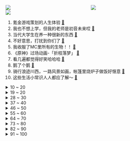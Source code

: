 <div >
	<a style="float:left;width:55%;" href = "https://github.com/anuraghazra/github-readme-stats">
	 <img src = "https://github-readme-stats.vercel.app/api?username=iuuuuuaena&theme=buefy&show_icons=true"/>
	</a>
	<a  style="float:right;width:45%" href = "https://github.com/anuraghazra/github-readme-stats">
	 <img  src="https://github-readme-stats.vercel.app/api/top-langs/?username=anuraghazra&layout=compact"/>
	</a>
	</div>

[![](https://img.shields.io/badge/jxd-@jxdgogogo.xyz-yellowgreen.svg)](https://www.jxdgogogo.xyz)<br>
1. 氪金游戏策划的人生体验 [:link:](//www.bilibili.com/video/BV1dG411c7Ua) <br>
2. 我也不想上学，但我的老师是初音未来哎 [:link:](//www.bilibili.com/video/BV1pK411m7yN) <br>
3. 当代大学生在养一种很新的东西 [:link:](//www.bilibili.com/video/BV17D4y1t7eK) <br>
4. 不好意思，打扰到你们了 [:link:](//www.bilibili.com/video/BV13d4y1w7uL) <br>
5. 我收服了MC里所有的生物！！ [:link:](//www.bilibili.com/video/BV1KP4y127Dd) <br>
6. 《原神》过场动画-「折枝落梦」 [:link:](//www.bilibili.com/video/BV17D4y1t74j) <br>
7. 看几遍都觉得好笑哈哈哈 [:link:](//www.bilibili.com/video/BV1YV4y137Dz) <br>
8. 鹅了个鹅 [:link:](//www.bilibili.com/video/BV1SW4y1x76F) <br>
9. 骑行浪迹川西，一路风景如画，帐篷里烧炉子做饭好惬意 [:link:](//www.bilibili.com/video/BV1JW4y147UU) <br>
10. 这些生活小常识人人都应了解～ [:link:](//www.bilibili.com/video/BV15d4y1r7MT) <br>
<details>
<summary>10 ~ 20</summary>

11. 磨树表演 [:link:](//www.bilibili.com/video/BV1c84y1v7uF) <br>
12. 老爸老弟这认真的态度，我是真心佩服。 [:link:](//www.bilibili.com/video/BV1Y14y1V7Zg) <br>
13. 折叠屏iPhone全球首发！「科技美学」出品 iPhoneV 经费爆炸/怒肝300天 [:link:](//www.bilibili.com/video/BV1MG4y1f7iF) <br>
14. 探秘美国拳头公司，总部食堂！！S12比赛从这里发起？ [:link:](//www.bilibili.com/video/BV1se4y117Rd) <br>
15. 【高燃】究竟什么样的结局，才配得上这一路的颠沛流离 [:link:](//www.bilibili.com/video/BV1ue411F7nu) <br>
16. 茫茫宇宙为何遇不到外星文明，人类只是囚笼角落滋生的苔藓和蟑螂？！！《隐形时代》上 [:link:](//www.bilibili.com/video/BV1iD4y147A1) <br>
17. 从来没见过宝剑嫂这么害怕过…（给她准备了大惊喜） [:link:](//www.bilibili.com/video/BV1mv4y1D7UG) <br>
18. 还记得这位黑销冠吗？来看看她给这三位新娘的婚纱服务，你们喜欢哪位新娘的梦中情纱？ [:link:](//www.bilibili.com/video/BV1cP4y127C7) <br>
19. 男大学生唱第一句我就跪下了 [:link:](//www.bilibili.com/video/BV1UG4y1b7dM) <br>
</details>
<details>
<summary>19 ~ 20</summary>

20. 举头望明月，怕黑的我有了让自己发光的勇气 [:link:](//www.bilibili.com/video/BV1gt4y1K7ao) <br>
21. 假如室友关系像情侣.... [:link:](//www.bilibili.com/video/BV1Te4y117yc) <br>
22. 这一针，扎出了我童年的回忆 [:link:](//www.bilibili.com/video/BV1nD4y1t7Up) <br>
23. 等等..！打劫好像不是用这个的吧！？.. [:link:](//www.bilibili.com/video/BV14e411F7hy) <br>
24. 背叛肉体的下场！这个游戏隐藏着令人窒息的「真相」 [:link:](//www.bilibili.com/video/BV1eg411B7rA) <br>
25. 【22娘×33娘】小2子，露出鸡脚了吧！ [:link:](//www.bilibili.com/video/BV1Bv4y1D71g) <br>
26. 它，九成九高中生的，心魔 [:link:](//www.bilibili.com/video/BV1ae411F7vo) <br>
27. 社死！第一次见家长，200斤表哥要求公主抱上床？！ [:link:](//www.bilibili.com/video/BV1qe411F7z4) <br>
28. 【S12全球总决赛】总决赛 11月6日 T1 vs DRX [:link:](//www.bilibili.com/video/BV12P411w7V4) <br>
</details>
<details>
<summary>28 ~ 30</summary>

29. 一种可以从底部灌水的杯子，拿起来还不漏？这是啥原理 [:link:](//www.bilibili.com/video/BV1KW4y147oG) <br>
30. 每天一遍摆烂再见❌4个方法快速进入学习状态 [:link:](//www.bilibili.com/video/BV17G4y187oM) <br>
31. 我，最厚的防线！ [:link:](//www.bilibili.com/video/BV1Nd4y1w7aY) <br>
32. 【原神】看好了，小草神的全新玩法！ [:link:](//www.bilibili.com/video/BV1tt4y1K7d8) <br>
33. 周末不上班玩个游戏虐待一下自己 [:link:](//www.bilibili.com/video/BV1s24y1f7Ts) <br>
34. 来东北黑龙江吃什么不踩坑！ [:link:](//www.bilibili.com/video/BV1ut4y1K7m1) <br>
35. 【原神】宵宫JK皮肤！你的烟花少女——「夏日花火·新」 [:link:](//www.bilibili.com/video/BV1We4y1179f) <br>
36. 当男人聚会不带女友时！ [:link:](//www.bilibili.com/video/BV1WV4y137Bs) <br>
37. 不要尝试！！不要尝试！！不要尝试！！ [:link:](//www.bilibili.com/video/BV1te4y117CJ) <br>
</details>
<details>
<summary>37 ~ 40</summary>

38. 这才配叫吃席吧！清华状元和游戏职业哥的婚礼吃什么？【婚宴鉴定ep02-YJJ女流】 [:link:](//www.bilibili.com/video/BV1Hg411B7KZ) <br>
39. 大石桥联盟回来了《黑桃A》 [:link:](//www.bilibili.com/video/BV1v8411h7ur) <br>
40. 这XX也行啊！锐评辉夜大小姐完结骚操作！UP主看完高呼烂活！ [:link:](//www.bilibili.com/video/BV1GD4y1t7Sk) <br>
41. 石头人:“头好痒，感觉要长出脑子了。” [:link:](//www.bilibili.com/video/BV1FK411m7Fi) <br>
42. 【罗翔】“网课爆破”仅是无聊恶搞？细聊网络爆破中的法律问题 [:link:](//www.bilibili.com/video/BV14d4y1r7Fg) <br>
43. 【原神】和 纳 西 妲 的 一 天！ [:link:](//www.bilibili.com/video/BV1QG411c71M) <br>
44. 用恐怖片的方式打开购物节 [:link:](//www.bilibili.com/video/BV1iG411c79s) <br>
45. “你们不要再这样吃面了，这样只会饿死我！”【5】 [:link:](//www.bilibili.com/video/BV1jd4y1r76f) <br>
46. 张镇辉台球正经教学【6个不太建议使用的技巧】16.0版本 [:link:](//www.bilibili.com/video/BV1Eg411B7Hj) <br>
</details>
<details>
<summary>46 ~ 50</summary>

47. 秋天情侣氛围感自拍技巧 [:link:](//www.bilibili.com/video/BV1cP411A7ET) <br>
48. 美妙的光线啊！ [:link:](//www.bilibili.com/video/BV1NK411m7dr) <br>
49. 耽误你们七秒  就七秒 [:link:](//www.bilibili.com/video/BV1e8411Y7nP) <br>
50. 决战！宋江成民族英雄！朝廷却无封赏？《水浒传》P45 [:link:](//www.bilibili.com/video/BV1XP411w7vQ) <br>
51. 素质真的和学历无关，先好好学学做人吧 [:link:](//www.bilibili.com/video/BV1rG411c7Bo) <br>
52. 【原神】草系玩法核心辅助，强度爆炸！0命纳西妲测评+教学攻略丨纳西妲使用体验报告 [:link:](//www.bilibili.com/video/BV1Pe4y1x7Du) <br>
53. “后来才发现，猴哥的悟性可不是一般的高啊！” [:link:](//www.bilibili.com/video/BV1Z14y1V7YB) <br>
54. 老师，你直接骂我得了 [:link:](//www.bilibili.com/video/BV1L24y1f7gt) <br>
55. 猫猫修理工，但是日语版 [:link:](//www.bilibili.com/video/BV1nW4y177pw) <br>
</details>
<details>
<summary>55 ~ 60</summary>

56. dva换肤，但是真人版 [:link:](//www.bilibili.com/video/BV1hW4y177RD) <br>
57. 13岁女画家，如何颠覆生物学对变态的认知？【透明的她 01】 [:link:](//www.bilibili.com/video/BV1pG4y187fD) <br>
58. 在一起第九年，他向我求婚啦！ [:link:](//www.bilibili.com/video/BV1V84y1v74p) <br>
59. 绿 色 毒 刺 骨 川 小 夫 [:link:](//www.bilibili.com/video/BV1v8411h7AH) <br>
60. 【尘歌壶幻梦的城堡】免费复制，属于纳西妲被囚禁时期的美梦具象化城堡。 [:link:](//www.bilibili.com/video/BV1ne4y117kd) <br>
61. “在冰岛遇见了一位像神一样的男子” [:link:](//www.bilibili.com/video/BV1tm4y1c7YK) <br>
62. 少年感站姿拍照！这边可以占用你一分钟吗？ [:link:](//www.bilibili.com/video/BV1v8411h7gn) <br>
63. 【STN快报6.5季12】我帮阿根廷发展经济，竟被遣返回国 [:link:](//www.bilibili.com/video/BV1Hg411B7t5) <br>
64. 【SAO】今日正式公测开始 - SAO Utils 2 使用简介 [:link:](//www.bilibili.com/video/BV1iv4y1U7xA) <br>
</details>
<details>
<summary>64 ~ 70</summary>

65. 你们说，这飞机是降还是不降？ [:link:](//www.bilibili.com/video/BV14G4y187nn) <br>
66. 校内丑关我校外什么事啊 [:link:](//www.bilibili.com/video/BV1x24y1f77v) <br>
67. 两亿老年人，困在厕所里 [:link:](//www.bilibili.com/video/BV1VD4y1t7Qu) <br>
68. 我妹是懂量词的 [:link:](//www.bilibili.com/video/BV1o14y1V7EL) <br>
69. 一边搞开发，一边怼策划！原神这元素反应系统太逆天了！ [:link:](//www.bilibili.com/video/BV1pe411F7od) <br>
70. 2022秋冬农具国际展宜宾分展 [:link:](//www.bilibili.com/video/BV1kD4y1471B) <br>
71. 我老婆好像在玩一种很新的东西? [:link:](//www.bilibili.com/video/BV1cd4y1w7Fk) <br>
72. 大学生要学会生病 [:link:](//www.bilibili.com/video/BV1ov4y1D7PA) <br>
73. 流水冲击50亿！小草神凭什么感动世界，创造奇迹？（原神文化考据25） [:link:](//www.bilibili.com/video/BV1J8411h7ui) <br>
</details>
<details>
<summary>73 ~ 80</summary>

74. 泰国路边摊-冰冰姐椰子 [:link:](//www.bilibili.com/video/BV1xe411F74M) <br>
75. 某些男士！！清醒一点！！ [:link:](//www.bilibili.com/video/BV1i14y1V7dH) <br>
76. 《精神状况渐入佳境》 [:link:](//www.bilibili.com/video/BV1zV4y137xX) <br>
77. 妈妈陪我去相亲后，她终于能理解我了…… [:link:](//www.bilibili.com/video/BV1RR4y1f79M) <br>
78. 自律真的会让我变得闪闪发光 [:link:](//www.bilibili.com/video/BV1FG411P7EF) <br>
79. 那一夜 我复盘了好久 [:link:](//www.bilibili.com/video/BV1PW4y147cK) <br>
80. 当的是班长吗？不！是人情世故 [:link:](//www.bilibili.com/video/BV1ve411F797) <br>
81. 号称全世界最豪华的监狱，监狱犯人都吃什么？ [:link:](//www.bilibili.com/video/BV1X84y1i7Bf) <br>
82. 磨损两年半的门没人修修吗？ [:link:](//www.bilibili.com/video/BV1WD4y1t7mV) <br>
</details>
<details>
<summary>82 ~ 90</summary>

83. 街头吃完这个烤玉米，又要出个远门了。 [:link:](//www.bilibili.com/video/BV1584y1q7Q1) <br>
84. 应季食物——雪糕 [:link:](//www.bilibili.com/video/BV17e411F7TP) <br>
85. 爬墙植物爬满一墙，为什么要花钱把它们清理掉呢？ [:link:](//www.bilibili.com/video/BV1Ye411F7KS) <br>
86. 杭州这家自助餐刚开业，仨战士就来团建了，老板哭了！ [:link:](//www.bilibili.com/video/BV1ht4y1K7Zq) <br>
87. 小草神，最快的渡海真君！【原神】 [:link:](//www.bilibili.com/video/BV1Te4y117tm) <br>
88. 究极难打！这游戏凭什么登顶flash难度巅峰？#1 [:link:](//www.bilibili.com/video/BV1224y1f7DY) <br>
89. 当代网友能把遗憾描写到什么程度 [:link:](//www.bilibili.com/video/BV15d4y1c7Pp) <br>
90. 谍 战 · 甄 嬛 传丨“众爱妃随朕一起上阵杀敌！” [:link:](//www.bilibili.com/video/BV1eV4y137Vp) <br>
91. 突击检查国内首家路易威登餐厅 [:link:](//www.bilibili.com/video/BV1fP4y117BT) <br>
</details>
<details>
<summary>91 ~ 100</summary>

92. 全程感受山东北部的普通农村婚礼 [:link:](//www.bilibili.com/video/BV1XG411c7Ux) <br>
93. “我肯定在几百年前就判过你刑” [:link:](//www.bilibili.com/video/BV1SP411A7Lv) <br>
94. Past Lives 停车场 清唱 [:link:](//www.bilibili.com/video/BV1Dv4y1D7fg) <br>
95. 《佛系猫猫队》 [:link:](//www.bilibili.com/video/BV1cG411w7Cg) <br>
96. 原神经典名梗 [:link:](//www.bilibili.com/video/BV1st4y1K7gn) <br>
97. 其实你的眼睛就是个差不多先生 [:link:](//www.bilibili.com/video/BV1xK411m7MK) <br>
98. 我承认我有赌的心态 [:link:](//www.bilibili.com/video/BV1ee4y1176Y) <br>
99. 《小运镜师纳西妲》 [:link:](//www.bilibili.com/video/BV1Cg411B76E) <br>
100. 美 人 鱼 才 不 是 恋 爱 脑 ！ [:link:](//www.bilibili.com/video/BV1AP411A7zW) <br>
</details>

